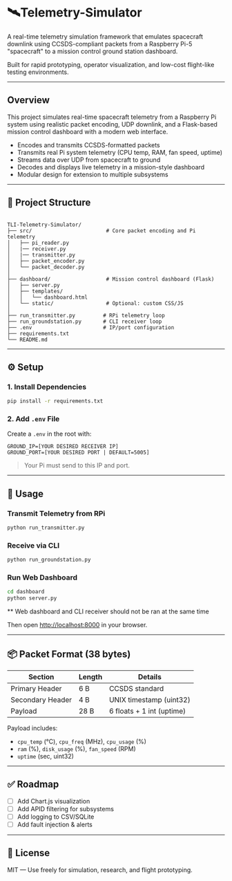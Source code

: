 # 🛰️Telemetry-Simulator

A real-time telemetry simulation framework that emulates spacecraft downlink using CCSDS-compliant packets from a Raspberry Pi-5 "spacecraft" to a mission control ground station dashboard.

Built for rapid prototyping, operator visualization, and low-cost flight-like testing environments.

---

## Overview

This project simulates real-time spacecraft telemetry from a Raspberry Pi system using realistic packet encoding, UDP downlink, and a Flask-based mission control dashboard with a modern web interface.

- Encodes and transmits CCSDS-formatted packets
- Transmits real Pi system telemetry (CPU temp, RAM, fan speed, uptime)
- Streams data over UDP from spacecraft to ground
- Decodes and displays live telemetry in a mission-style dashboard
- Modular design for extension to multiple subsystems

---

## 📁 Project Structure

```

TLI-Telemetry-Simulator/
├── src/                        # Core packet encoding and Pi telemetry
│   ├── pi_reader.py
│   |── receiver.py
│   |── transmitter.py
│   ├── packet_encoder.py
│   └── packet_decoder.py
│
├── dashboard/                  # Mission control dashboard (Flask)
│   ├── server.py
│   ├── templates/
│   │   └── dashboard.html
│   └── static/                 # Optional: custom CSS/JS
│
├── run_transmitter.py         # RPi telemetry loop
├── run_groundstation.py       # CLI receiver loop
├── .env                       # IP/port configuration
├── requirements.txt
└── README.md
```

---

## ⚙️ Setup

### 1. Install Dependencies

```bash
pip install -r requirements.txt
````

### 2. Add `.env` File

Create a `.env` in the root with:

```env
GROUND_IP=[YOUR DESIRED RECEIVER IP]
GROUND_PORT=[YOUR DESIRED PORT | DEFAULT=5005]
```

> Your Pi must send to this IP and port.

---

## 🔄 Usage

### Transmit Telemetry from RPi

```bash
python run_transmitter.py
```

### Receive via CLI

```bash
python run_groundstation.py
```

### Run Web Dashboard

```bash
cd dashboard
python server.py
```

** Web dashboard and CLI receiver should not be ran at the same time

Then open [http://localhost:8000](http://localhost:8000) in your browser.

---

## 📦 Packet Format (38 bytes)

| Section          | Length | Details                   |
| ---------------- | ------ | ------------------------- |
| Primary Header   | 6 B    | CCSDS standard            |
| Secondary Header | 4 B    | UNIX timestamp (uint32)   |
| Payload          | 28 B   | 6 floats + 1 int (uptime) |

Payload includes:

* `cpu_temp` (°C), `cpu_freq` (MHz), `cpu_usage` (%)
* `ram` (%), `disk_usage` (%), `fan_speed` (RPM)
* `uptime` (sec, uint32)

---

## ✅ Roadmap

* [ ] Add Chart.js visualization
* [ ] Add APID filtering for subsystems
* [ ] Add logging to CSV/SQLite
* [ ] Add fault injection & alerts

---

## 📜 License

MIT — Use freely for simulation, research, and flight prototyping.

```

